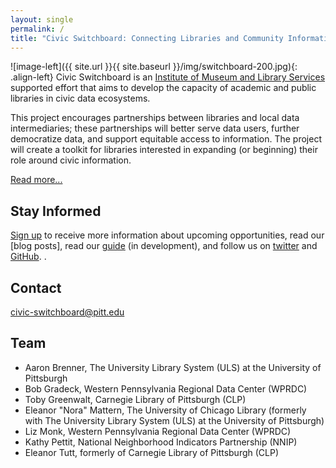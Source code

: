 ```yaml
---
layout: single 
permalink: /
title: "Civic Switchboard: Connecting Libraries and Community Information Networks"
---
```


![image-left]({{ site.url }}{{ site.baseurl }}/img/switchboard-200.jpg){: .align-left} 
Civic Switchboard is an [Institute of Museum and Library Services](https://www.imls.gov_) supported effort that aims to develop the capacity of academic and public libraries in civic data ecosystems.

This project encourages partnerships between libraries and local data intermediaries; these partnerships will better serve data users, further democratize data, and support equitable access to information. The project will create a toolkit for libraries interested in expanding (or beginning) their role around civic information.

[Read more...](/about/)

## Stay Informed

[Sign up](http://eepurl.com/dceWk9) to receive more information about upcoming opportunities, read our [blog posts], read our [guide](https://civic-switchboard.gitbooks.io/guide/content/) (in development), and follow us on [twitter](https://twitter.com/civicswitch) and [GitHub](https://github.com/orgs/civic-switchboard/).
.

## Contact

[civic-switchboard@pitt.edu](mailto:civic-switchboard@pitt.edu)

## Team

*  Aaron Brenner, The University Library System (ULS) at the University of Pittsburgh
*  Bob Gradeck, Western Pennsylvania Regional Data Center (WPRDC)
*  Toby Greenwalt, Carnegie Library of Pittsburgh (CLP)
*  Eleanor "Nora" Mattern, The University of Chicago Library (formerly with The University Library System (ULS) at the University of Pittsburgh)
*  Liz Monk, Western Pennsylvania Regional Data Center (WPRDC)
*  Kathy Pettit, National Neighborhood Indicators Partnership (NNIP)
*  Eleanor Tutt, formerly of Carnegie Library of Pittsburgh (CLP)

